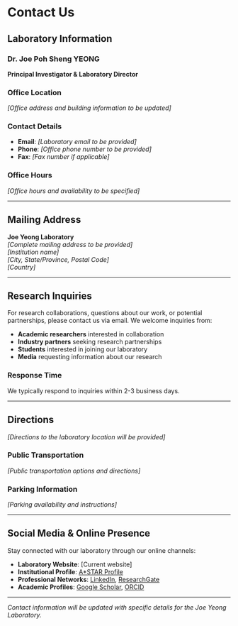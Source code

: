 # Contact Us

## Laboratory Information

### Dr. Joe Poh Sheng YEONG
**Principal Investigator & Laboratory Director**

### Office Location
*[Office address and building information to be updated]*

### Contact Details
- **Email**: *[Laboratory email to be provided]*
- **Phone**: *[Office phone number to be provided]*
- **Fax**: *[Fax number if applicable]*

### Office Hours
*[Office hours and availability to be specified]*

---

## Mailing Address

**Joe Yeong Laboratory**  
*[Complete mailing address to be provided]*  
*[Institution name]*  
*[City, State/Province, Postal Code]*  
*[Country]*

---

## Research Inquiries

For research collaborations, questions about our work, or potential partnerships, please contact us via email. We welcome inquiries from:

- **Academic researchers** interested in collaboration
- **Industry partners** seeking research partnerships
- **Students** interested in joining our laboratory
- **Media** requesting information about our research

### Response Time
We typically respond to inquiries within 2-3 business days.

---

## Directions

*[Directions to the laboratory location will be provided]*

### Public Transportation
*[Public transportation options and directions]*

### Parking Information
*[Parking availability and instructions]*

---

## Social Media & Online Presence

Stay connected with our laboratory through our online channels:

- **Laboratory Website**: [Current website]
- **Institutional Profile**: [A*STAR Profile](https://research.a-star.edu.sg/researcher/joe-yeong/)
- **Professional Networks**: [LinkedIn](https://www.linkedin.com/in/joe-yeong/), [ResearchGate](https://www.researchgate.net/profile/Joe-Yeong-2)
- **Academic Profiles**: [Google Scholar](https://scholar.google.com/citations?user=zSDQ4D8AAAAJ), [ORCID](https://orcid.org/0000-0002-6674-7153)

---

*Contact information will be updated with specific details for the Joe Yeong Laboratory.*
